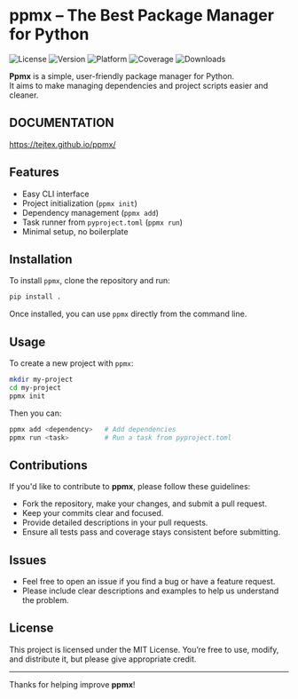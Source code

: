 # ppmx – The Best Package Manager for Python
![License](https://img.shields.io/badge/license-MIT-blue.svg)
![Version](https://img.shields.io/badge/version-1.0.0-brightgreen)
![Platform](https://img.shields.io/badge/platform-cross--platform-lightgrey)
![Coverage](https://img.shields.io/badge/coverage-100%25-brightgreen)
![Downloads](https://img.shields.io/badge/downloads-∞-blueviolet)

**Ppmx** is a simple, user-friendly package manager for Python.  
It aims to make managing dependencies and project scripts easier and cleaner.

## DOCUMENTATION
https://tejtex.github.io/ppmx/

## Features

- Easy CLI interface  
- Project initialization (`ppmx init`)  
- Dependency management (`ppmx add`)  
- Task runner from `pyproject.toml` (`ppmx run`)  
- Minimal setup, no boilerplate

## Installation

To install `ppmx`, clone the repository and run:

```bash
pip install .
```

Once installed, you can use `ppmx` directly from the command line.

## Usage

To create a new project with `ppmx`:

```bash
mkdir my-project
cd my-project
ppmx init
```

Then you can:

```bash
ppmx add <dependency>   # Add dependencies
ppmx run <task>         # Run a task from pyproject.toml
```

## Contributions

If you'd like to contribute to **ppmx**, please follow these guidelines:

- Fork the repository, make your changes, and submit a pull request.
- Keep your commits clear and focused.
- Provide detailed descriptions in your pull requests.
- Ensure all tests pass and coverage stays consistent before submitting.

## Issues

- Feel free to open an issue if you find a bug or have a feature request.
- Please include clear descriptions and examples to help us understand the problem.

## License

This project is licensed under the MIT License. You’re free to use, modify, and distribute it, but please give appropriate credit.

---

Thanks for helping improve **ppmx**!
